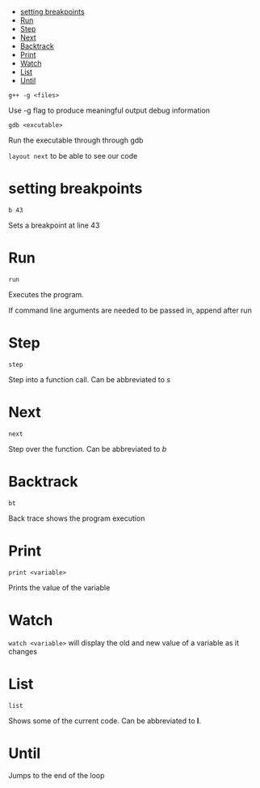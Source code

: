 <!-- vim-markdown-toc GFM -->

* [setting breakpoints](#setting-breakpoints)
* [Run](#run)
* [Step](#step)
* [Next](#next)
* [Backtrack](#backtrack)
* [Print](#print)
* [Watch](#watch)
* [List](#list)
* [Until](#until)

<!-- vim-markdown-toc -->

`g++ -g <files>`

Use -g flag to produce meaningful output debug information

`gdb <excutable>`

Run the executable through through gdb

`layout next` to be able to see our code

# setting breakpoints

`b 43`

Sets a breakpoint at line 43

# Run

`run`

Executes the program.

If command line arguments are needed to be passed in, append after run

# Step

`step`

Step into a function call. Can be abbreviated to *s*

# Next

`next`

Step over the function. Can be abbreviated to *b*

# Backtrack

`bt`

Back trace shows the program execution

# Print

`print <variable>`

Prints the value of the variable

# Watch

`watch <variable>` will display the old and new value of a variable as it
changes

# List

`list`

Shows some of the current code. Can be abbreviated to **l**.

# Until

Jumps to the end of the loop
